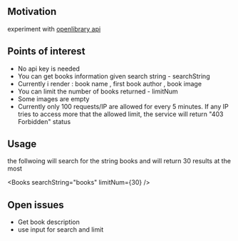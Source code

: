 <h2>Motivation</h2>
experiment with <a href='https://openlibrary.org/'>openlibrary api</a>

<h2>Points of interest</h2>
<ul>
<li>No api key is needed</li>
<li>You can get books information given search string - searchString</li>
<li>Currently i render : book name , first book author , book image</li>
<li>You can limit the number of books returned - limitNum</li>
<li>Some images are empty</li>
<li>Currently only 100 requests/IP are allowed for every 5 minutes. If any IP tries to access more that the allowed limit, the service will return "403 Forbidden" status</li>
</ul>

<h2>Usage</h2>
the follwoing will search for the string books and will return 30 results at the most
<p>&lt;Books searchString="books" limitNum={30} /&gt;</p>


<h2>Open issues</h2>
<ul>
<li>Get book description</li>
<li>use input for search and limit</li>
</ul>
